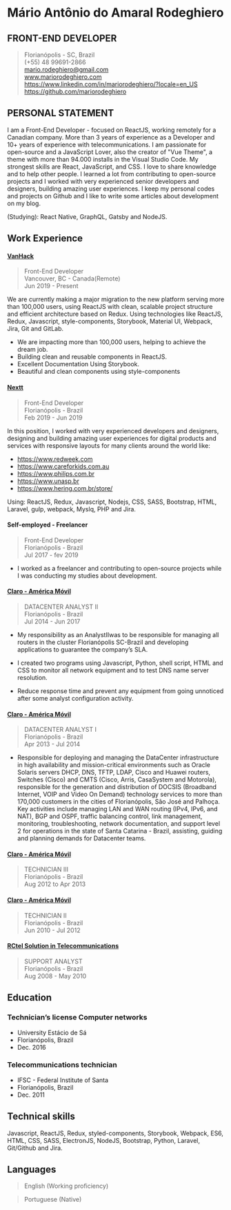 # Mário Antônio do Amaral Rodeghiero

## FRONT-END DEVELOPER

> Florianópolis - SC, Brazil  
> (+55) 48 99691-2866  
> mario.rodeghiero@gmail.com  
> www.mariorodeghiero.com  
> https://www.linkedin.com/in/mariorodeghiero/?locale=en_US
> https://github.com/mariorodeghiero  

## PERSONAL STATEMENT

I am a Front-End Developer - focused on ReactJS, working remotely for a Canadian company. More than 3 years of experience as a Developer and 10+ years of experience with telecommunications. I am passionate for open-source and a JavaScript Lover, also the creator of "Vue Theme", a theme with more than 94.000 installs in the Visual Studio Code.
My strongest skills are React, JavaScript, and CSS. I love to share knowledge and to help other people.
I learned a lot from contributing to open-source projects and I worked with very experienced senior developers and designers, building amazing user experiences.
I keep my personal codes and projects on Github and I like to write some articles about development on my blog.

(Studying): React Native, GraphQL, Gatsby and NodeJS.

## Work Experience

#### [VanHack](https://www.vanhack.com)


> Front-End Developer  
> Vancouver, BC - Canada(Remote)  
> Jun 2019 - Present

We are currently making a major migration to the new platform serving more than 100,000 users, using ReactJS with clean, scalable project structure and efficient architecture based on Redux.
Using technologies like ReactJS, Redux, Javascript, style-components, Storybook, Material UI, Webpack, Jira, Git and GitLab.

- We are impacting more than 100,000 users, helping to achieve the dream job.
- Building clean and reusable components in ReactJS.
- Excellent Documentation Using Storybook.
- Beautiful and clean components using style-components

#### [Nextt](https://www.nextt.com.br/en/index.html)

> Front-End Developer  
> Florianópolis - Brazil  
> Feb 2019 - Jun 2019

In this position, I worked with very experienced developers and designers, designing and building amazing user experiences for digital products and services with responsive layouts for many clients around the world like:

- https://www.redweek.com
- https://www.careforkids.com.au
- https://www.philips.com.br
- https://www.unasp.br
- https://www.hering.com.br/store/

Using: ReactJS, Redux, Javascript, Nodejs, CSS, SASS, Bootstrap, HTML, Laravel, gulp, webpack, Myslq, PHP and Jira.

#### Self-employed - Freelancer

> Front-End Developer  
> Florianópolis - Brazil  
> Jul 2017 - fev 2019

- I worked as a freelancer and contributing to open-source projects while I was conducting my studies about development.

#### [Claro - América Móvil](https://www.claro.com.br/)

> DATACENTER ANALYST II  
> Florianópolis - Brazil  
> Jul 2014 - Jun 2017

- My responsibility as an AnalystIIwas to be responsible for managing all routers in the cluster Florianópolis SC-Brazil and developing applications to guarantee the company’s SLA.

- I created two programs using Javascript, Python, shell script, HTML and CSS to monitor all network equipment and to test DNS name server resolution.

- Reduce response time and prevent any equipment from going unnoticed after some analyst configuration activity.

#### [Claro - América Móvil](https://www.claro.com.br/)

> DATACENTER ANALYST I  
> Florianópolis - Brazil  
> Apr 2013 - Jul 2014

- Responsible for deploying and managing the DataCenter infrastructure in high availability and mission-critical environments such as Oracle Solaris servers DHCP, DNS, TFTP, LDAP, Cisco and Huawei routers, Switches (Cisco) and CMTS (Cisco, Arris, CasaSystem and Motorola), responsible for the generation and distribution of DOCSIS (Broadband Internet, VOIP and Video On Demand) technology services to more than 170,000 customers in the cities of Florianópolis, São José and Palhoça. Key activities include managing LAN and WAN routing (IPv4, IPv6, and NAT), BGP and OSPF, traffic balancing control, link management, monitoring, troubleshooting, network documentation, and support level 2 for operations in the state of Santa Catarina - Brazil, assisting, guiding and planning demands for Datacenter teams.

#### [Claro - América Móvil](https://www.claro.com.br/)

> TECHNICIAN III  
> Florianópolis - Brazil  
> Aug 2012 to Apr 2013

#### [Claro - América Móvil](https://www.net.com.br/)

> TECHNICIAN II  
> Florianópolis - Brazil  
> Jun 2010 - Jul 2012

#### [RCtel Solution in Telecommunications](http://rctel.com.br/)

> SUPPORT ANALYST  
> Florianópolis - Brazil  
> Aug 2008 - May 2010

## Education

### Technician’s license Computer networks

- University Estácio de Sá
- Florianópolis, Brazil
- Dec. 2016

### Telecommunications technician

- IFSC - Federal Institute of Santa
- Florianópolis, Brazil
- Dec. 2011


## Technical skills

Javascript, ReactJS, Redux, styled-components, Storybook, Webpack, ES6, HTML, CSS, SASS, ElectronJS, NodeJS, Bootstrap, Python, Laravel, Git/Github and Jira.

## Languages

> English (Working proficiency)

> Portuguese (Native)

